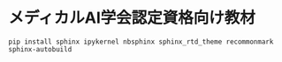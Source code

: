 # メディカルAI学会認定資格向け教材

```
pip install sphinx ipykernel nbsphinx sphinx_rtd_theme recommonmark sphinx-autobuild
```